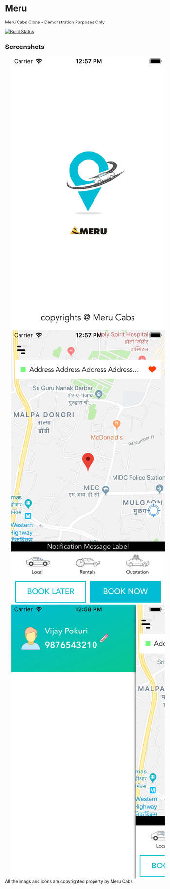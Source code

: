 # Meru
Meru Cabs Clone - Demonstration Purposes Only

[![Build Status](https://travis-ci.org/pokurivijay/Meru.svg?branch=master)](https://travis-ci.org/pokurivijay/Meru)


## Screenshots

<img align="left" src="screenshots/1.png" alt="Meru Demo Screenshot 1" title="Launch Screen" hspace="20"/>
<img align="left" src="screenshots/2.png" alt="Meru Demo Screenshot 2" title="Home Screen" hspace="20"/>
<img align="left" src="screenshots/3.png" alt="Meru Demo Screenshot 3" title="Menu Screen" hspace="20"/>
<br/><br/><br/><br/><br/>

All the imags and icons are copyrighted property by Meru Cabs.

